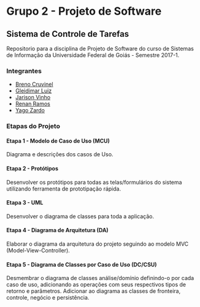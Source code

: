 # Grupo 2 - Projeto de Software
## Sistema de Controle de Tarefas 
Repositorio para a disciplina de Projeto de Software do curso de Sistemas de Informação da Universidade Federal de Goiás - Semestre 2017-1.
### Integrantes
* [Breno Cruvinel](https://github.com/breeeenoc) 
* [Gleidimar Luiz](https://github.com/zeewstyle)
* [Jarison Vinho](https://github.com/jarisonvinho)
* [Renan Ramos](https://github.com/vouks)
* [Yago Zardo](https://github.com/yagozardo)

### Etapas do Projeto
#### Etapa 1 - Modelo de Caso de Uso (MCU)
Diagrama e descrições dos casos de Uso.

#### Etapa 2 - Protótipos
Desenvolver os protótipos para todas as telas/formulários do sistema utilizando ferramenta de prototipação rápida.

#### Etapa 3 - UML
Desenvolver o diagrama de classes para toda a aplicação.

#### Etapa 4 - Diagrama de Arquitetura (DA)
Elaborar o diagrama da arquitetura do projeto seguindo ao
modelo MVC (Model-View-Controller).

#### Etapa 5 - Diagrama de Classes por Caso de Uso (DC/CSU)
Desmembrar o diagrama de classes análise/domínio definindo-o por
cada caso de uso, adicionando as operações com seus respectivos
tipos de retorno e parâmetros. Adicionar ao diagrama as classes de fronteira, controle, negócio e
persistência.


